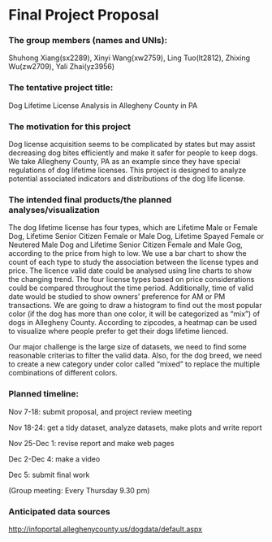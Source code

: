 Final Project Proposal
================

### The group members (names and UNIs):

Shuhong Xiang(sx2289), Xinyi Wang(xw2759), Ling Tuo(lt2812), Zhixing
Wu(zw2709), Yali Zhai(yz3956)

### The tentative project title:

Dog Lifetime License Analysis in Allegheny County in PA

### The motivation for this project

Dog license acquisition seems to be complicated by states but may assist
decreasing dog bites efficiently and make it safer for people to keep
dogs. We take Allegheny County, PA as an example since they have special
regulations of dog lifetime licenses. This project is designed to
analyze potential associated indicators and distributions of the dog
life license.

### The intended final products/the planned analyses/visualization

The dog lifetime license has four types, which are Lifetime Male or
Female Dog, Lifetime Senior Citizen Female or Male Dog, Lifetime Spayed
Female or Neutered Male Dog and Lifetime Senior Citizen Female and Male
Gog, according to the price from high to low. We use a bar chart to show
the count of each type to study the association between the license
types and price. The licence valid date could be analysed using line
charts to show the changing trend. The four license types based on price
considerations could be compared throughout the time period.
Additionally, time of valid date would be studied to show owners’
preference for AM or PM transactions. We are going to draw a histogram
to find out the most popular color (if the dog has more than one color,
it will be categorized as “mix”) of dogs in Allegheny County. According
to zipcodes, a heatmap can be used to visualize where people prefer to
get their dogs lifetime lienced.

Our major challenge is the large size of datasets, we need to find some
reasonable criterias to filter the valid data. Also, for the dog breed,
we need to create a new category under color called “mixed” to replace
the multiple combinations of different colors.

### Planned timeline:

Nov 7-18: submit proposal, and project review meeting

Nov 18-24: get a tidy dataset, analyze datasets, make plots and write
report

Nov 25-Dec 1: revise report and make web pages

Dec 2-Dec 4: make a video

Dec 5: submit final work

(Group meeting: Every Thursday 9.30 pm)

### Anticipated data sources

<a href="http://infoportal.alleghenycounty.us/dogdata/default.aspx" class="uri">http://infoportal.alleghenycounty.us/dogdata/default.aspx</a>
